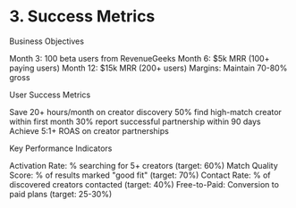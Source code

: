 # 3. Success Metrics
Business Objectives

Month 3: 100 beta users from RevenueGeeks
Month 6: $5k MRR (100+ paying users)
Month 12: $15k MRR (200+ users)
Margins: Maintain 70-80% gross

User Success Metrics

Save 20+ hours/month on creator discovery
50% find high-match creator within first month
30% report successful partnership within 90 days
Achieve 5:1+ ROAS on creator partnerships

Key Performance Indicators

Activation Rate: % searching for 5+ creators (target: 60%)
Match Quality Score: % of results marked "good fit" (target: 70%)
Contact Rate: % of discovered creators contacted (target: 40%)
Free-to-Paid: Conversion to paid plans (target: 25-30%)
